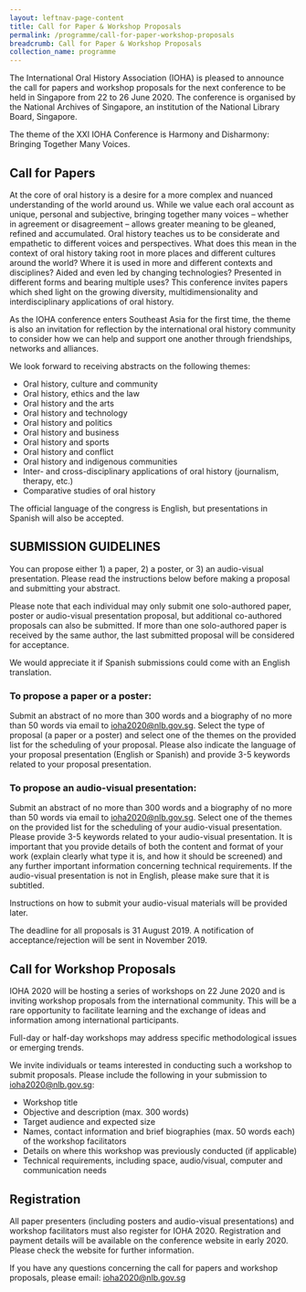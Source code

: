 ```yaml
---
layout: leftnav-page-content
title: Call for Paper & Workshop Proposals
permalink: /programme/call-for-paper-workshop-proposals
breadcrumb: Call for Paper & Workshop Proposals
collection_name: programme
---
```


The International Oral History Association (IOHA) is pleased to announce the call for papers and workshop proposals for the next conference to be held in Singapore from 22 to 26 June 2020. The conference is organised by the National Archives of Singapore, an institution of the National Library Board, Singapore.

The theme of the XXI IOHA Conference is Harmony and Disharmony: Bringing Together Many Voices.

## Call for Papers

At the core of oral history is a desire for a more complex and nuanced understanding of the world around us. While we value each oral account as unique, personal and subjective, bringing together many voices – whether in agreement or disagreement – allows greater meaning to be gleaned, refined and accumulated. Oral history teaches us to be considerate and empathetic to different voices and perspectives. What does this mean in the context of oral history taking root in more places and different cultures around the world? Where it is used in more and different contexts and disciplines? Aided and even led by changing technologies? Presented in different forms and bearing multiple uses? This conference invites papers which shed light on the growing diversity, multidimensionality and interdisciplinary applications of oral history.

As the IOHA conference enters Southeast Asia for the first time, the theme is also an invitation for reflection by the international oral history community to consider how we can help and support one another through friendships, networks and alliances.

We look forward to receiving abstracts on the following themes:
* Oral history, culture and community
* Oral history, ethics and the law
* Oral history and the arts
* Oral history and technology
* Oral history and politics
* Oral history and business
* Oral history and sports
* Oral history and conflict
* Oral history and indigenous communities
* Inter- and cross-disciplinary applications of oral history (journalism, therapy, etc.)
* Comparative studies of oral history

The official language of the congress is English, but presentations in Spanish will also be accepted.

## SUBMISSION GUIDELINES

You can propose either 1) a paper, 2) a poster, or 3) an audio-visual presentation. Please read the instructions below before making a proposal and submitting your abstract.

Please note that each individual may only submit one solo-authored paper, poster or audio-visual presentation proposal, but additional co-authored proposals can also be submitted. If more than one solo-authored paper is received by the same author, the last submitted proposal will be considered for acceptance.

We would appreciate it if Spanish submissions could come with an English translation.

### To propose a paper or a poster: 

Submit an abstract of no more than 300 words and a biography of no more than 50 words via email to <ioha2020@nlb.gov.sg>. Select the type of proposal (a paper or a poster) and select one of the themes on the provided list for the scheduling of your proposal. Please also indicate the language of your proposal presentation (English or Spanish) and provide 3-5 keywords related to your proposal presentation.

### To propose an audio-visual presentation:

Submit an abstract of no more than 300 words and a biography of no more than 50 words via email to <ioha2020@nlb.gov.sg>. Select one of the themes on the provided list for the scheduling of your audio-visual presentation. Please provide 3-5 keywords related to your audio-visual presentation. It is important that you provide details of both the content and format of your work (explain clearly what type it is, and how it should be screened) and any further important information concerning technical requirements. If the audio-visual presentation is not in English, please make sure that it is subtitled.

Instructions on how to submit your audio-visual materials will be provided later.

The deadline for all proposals is 31 August 2019. A notification of acceptance/rejection will be sent in November 2019.

## Call for Workshop Proposals

IOHA 2020 will be hosting a series of workshops on 22 June 2020 and is inviting workshop proposals from the international community. This will be a rare opportunity to facilitate learning and the exchange of ideas and information among international participants.

Full-day or half-day workshops may address specific methodological issues or emerging trends.

We invite individuals or teams interested in conducting such a workshop to submit proposals. Please include the following in your submission to <ioha2020@nlb.gov.sg>:

* Workshop title
* Objective and description (max. 300 words)
* Target audience and expected size
* Names, contact information and brief biographies (max. 50 words each) of the workshop facilitators
* Details on where this workshop was previously conducted (if applicable)
* Technical requirements, including space, audio/visual, computer and communication needs

## Registration

All paper presenters (including posters and audio-visual presentations) and workshop facilitators must also register for IOHA 2020. Registration and payment details will be available on the conference website in early 2020. Please check the website for further information.

If you have any questions concerning the call for papers and workshop proposals, please email: <ioha2020@nlb.gov.sg>